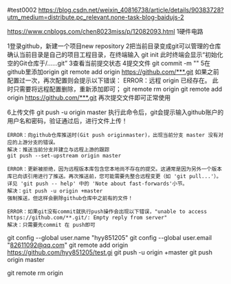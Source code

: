 #test0002
https://blog.csdn.net/weixin_40816738/article/details/90383728?utm_medium=distribute.pc_relevant.none-task-blog-baidujs-2

https://www.cnblogs.com/chen8023miss/p/12082093.html
1硬件电路

1登录github，新建一个项目new repository
2把当前目录变成git可以管理的仓库
确认当前目录是自己的项目工程目录，在终端输入
git init
此时终端会显示“初始化空的Git仓库于/......git”
3查看当前提交状态
4提交文件
git commit -m ""
5在github里添加origin
git remote add origin https://github.com/***.git
如果之前配置过一次，再次配置则会提示以下错误：
ERROR：远程 origin 已经存在。
此时只需要将远程配置删除，重新添加即可；
git remote rm origin
git remote add origin https://github.com/***.git
再次提交文件即可正常使用

6上传文件
git push -u origin master
执行此命令后，git会提示输入github账户的用户名和密码，验证通过后，进行文件上传！




    ERROR：向github仓库推送时(Git push originmaster)，出现当前分支 master 没有对应的上游分支的错误。
    解决：推送当前分支并建立与远程上游的跟踪
    git push --set-upstream origin master

    ERROR：更新被拒绝，因为远程版本库包含您本地尚不存在的提交。这通常是因为另外一个版本库已向该引用进行了推送。再次推送前，您可能需要先整合远程变更（如 'git pull...'）。详见 'git push -- help' 中的 'Note about fast-forwards'小节。
    解决：git push -u origin +master
    强制推送，但这样会删除github仓库中之前有的文件！

    ERROR：如果git没有commit就执行push操作会出现以下错误，"unable to access https://github.com/**.git/: Empty reply from server"
    解决：只需要先commit 在 push即可



git config --global user.name "hyy851205"
 git config --global user.email "82611092@qq.com"
 git remote add origin https://github.com/hyy851205/test.gi
 git push -u origin +master
git push origin master

git remote rm origin


